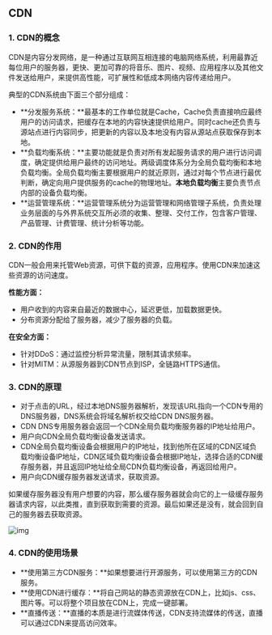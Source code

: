 ## CDN

### 1. CDN的概念

CDN是内容分发网络，是一种通过互联网互相连接的电脑网络系统，利用最靠近每位用户的服务器，更快、更加可靠的将音乐、图片、视频、应用程序以及其他文件发送给用户，来提供高性能，可扩展性和低成本网络内容传递给用户。

典型的CDN系统由下面三个部分组成：

* **分发服务系统：**最基本的工作单位就是Cache，Cache负责直接响应最终用户的访问请求，把缓存在本地的内容快速提供给用户。同时cache还负责与源站点进行内容同步，把更新的内容以及本地没有内容从源站点获取保存到本地。
* **负载均衡系统：**主要功能就是负责对所有发起服务请求的用户进行访问调度，确定提供给用户最终的访问地址。两级调度体系分为全局负载均衡和本地负载均衡。全局负载均衡主要根据用户的就近原则，通过对每个节点进行最优判断，确定向用户提供服务的cache的物理地址。**本地负载均衡**主要负责节点内部的设备负载均衡。
* **运营管理系统：**运营管理系统分为运营管理和网络管理子系统，负责处理业务层面的与外界系统交互所必须的收集、整理、交付工作，包含客户管理、产品管理、计费管理、统计分析等功能。

### 2. CDN的作用

CDN一般会用来托管Web资源，可供下载的资源，应用程序。使用CDN来加速这些资源的访问速度。

**性能方面：**

* 用户收到的内容来自最近的数据中心，延迟更低，加载数据更快。
* 分布资源分配给了服务器，减少了服务器的负载。

**在安全方面：**

* 针对DDoS：通过监控分析异常流量，限制其请求频率。
* 针对MITM：从源服务器到CDN节点到ISP，全链路HTTPS通信。

### 3. CDN的原理

* 对于点击的URL，经过本地DNS服务器解析，发现该URL指向一个CDN专用的DNS服务器，DNS系统会将域名解析权交给CDN DNS服务器。
* CDN DNS专用服务器会返回一个CDN全局负载均衡服务器的IP地址给用户。
* 用户向CDN全局负载均衡设备发送请求。
* CDN全局负载均衡设备会根据用户的IP地址，找到他所在区域的CDN区域负载均衡设备IP地址，CDN区域负载均衡设备会根据IP地址，选择合适的CDN缓存服务器，并且返回IP地址给全局CDN负载均衡设备，再返回给用户。
* 用户向CDN缓存服务器发送请求，获取资源。

如果缓存服务器没有用户想要的内容，那么缓存服务器就会向它的上一级缓存服务器请求内容，以此类推，直到获取到需要的资源。最后如果还是没有，就会回到自己的服务器去获取资源。

![img](https://p3-juejin.byteimg.com/tos-cn-i-k3u1fbpfcp/a4635b395fb64aaab8417f63e64291d4~tplv-k3u1fbpfcp-zoom-in-crop-mark:4536:0:0:0.awebp)

### 4. CDN的使用场景

* **使用第三方CDN服务：**如果想要进行开源服务，可以使用第三方的CDN服务。
* **使用CDN进行缓存：**将自己网站的静态资源放在CDN上，比如js、css、图片等。可以将整个项目放在CDN上，完成一键部署。
* **直播传送：**直播的本质是进行流媒体传送，CDN支持流媒体的传送，直播可以通过CDN来提高访问效率。
